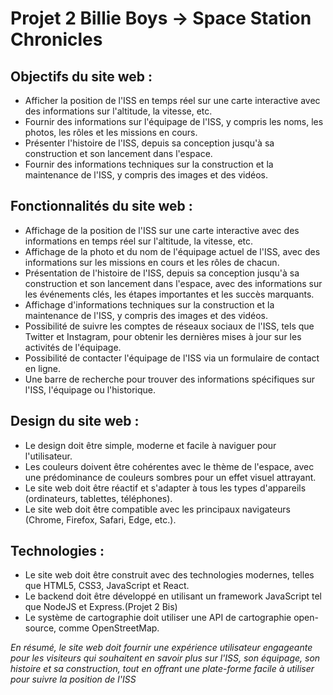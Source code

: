 # Projet 2 Billie Boys -> Space Station Chronicles

## Objectifs du site web :
- Afficher la position de l'ISS en temps réel sur une carte interactive avec des informations sur l'altitude, la vitesse, etc.
- Fournir des informations sur l'équipage de l'ISS, y compris les noms, les photos, les rôles et les missions en cours.
- Présenter l'histoire de l'ISS, depuis sa conception jusqu'à sa construction et son lancement dans l'espace.
- Fournir des informations techniques sur la construction et la maintenance de l'ISS, y compris des images et des vidéos.

## Fonctionnalités du site web :
- Affichage de la position de l'ISS sur une carte interactive avec des informations en temps réel sur l'altitude, la vitesse, etc.
- Affichage de la photo et du nom de l'équipage actuel de l'ISS, avec des informations sur les missions en cours et les rôles de chacun.
- Présentation de l'histoire de l'ISS, depuis sa conception jusqu'à sa construction et son lancement dans l'espace, avec des informations sur les événements clés, les étapes importantes et les succès marquants.
- Affichage d'informations techniques sur la construction et la maintenance de l'ISS, y compris des images et des vidéos.
- Possibilité de suivre les comptes de réseaux sociaux de l'ISS, tels que Twitter et Instagram, pour obtenir les dernières mises à jour sur les activités de l'équipage.
- Possibilité de contacter l'équipage de l'ISS via un formulaire de contact en ligne.
- Une barre de recherche pour trouver des informations spécifiques sur l'ISS, l'équipage ou l'historique.

## Design du site web :
- Le design doit être simple, moderne et facile à naviguer pour l'utilisateur.
- Les couleurs doivent être cohérentes avec le thème de l'espace, avec une prédominance de couleurs sombres pour un effet visuel attrayant.
- Le site web doit être réactif et s'adapter à tous les types d'appareils (ordinateurs, tablettes, téléphones).
- Le site web doit être compatible avec les principaux navigateurs (Chrome, Firefox, Safari, Edge, etc.).

## Technologies :
- Le site web doit être construit avec des technologies modernes, telles que HTML5, CSS3, JavaScript et React.
- Le backend doit être développé en utilisant un framework JavaScript tel que NodeJS et Express.(Projet 2 Bis)
- Le système de cartographie doit utiliser une API de cartographie open-source, comme OpenStreetMap.

*En résumé, le site web doit fournir une expérience utilisateur engageante pour les visiteurs qui souhaitent en savoir plus sur l'ISS, son équipage, son histoire et sa construction, tout en offrant une plate-forme facile à utiliser pour suivre la position de l'ISS* 